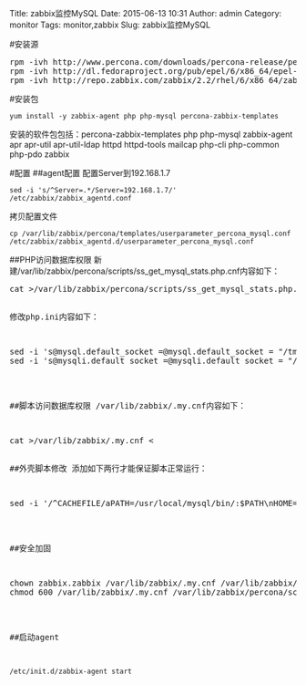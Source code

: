 Title: zabbix监控MySQL
Date: 2015-06-13 10:31
Author: admin
Category: monitor 
Tags: monitor,zabbix
Slug: zabbix监控MySQL

#安装源
<pre>
rpm -ivh http://www.percona.com/downloads/percona-release/percona-release-0.0-1.x86_64.rpm
rpm -ivh http://dl.fedoraproject.org/pub/epel/6/x86_64/epel-release-6-8.noarch.rpm
rpm -ivh http://repo.zabbix.com/zabbix/2.2/rhel/6/x86_64/zabbix-release-2.2-1.el6.noarch.rpm
</pre>

#安装包

    yum install -y zabbix-agent php php-mysql percona-zabbix-templates

安装的软件包包括：percona-zabbix-templates php php-mysql zabbix-agent apr apr-util apr-util-ldap httpd httpd-tools mailcap php-cli php-common php-pdo zabbix

#配置
##agent配置
配置Server到192.168.1.7

    sed -i 's/^Server=.*/Server=192.168.1.7/' /etc/zabbix/zabbix_agentd.conf

拷贝配置文件

    cp /var/lib/zabbix/percona/templates/userparameter_percona_mysql.conf /etc/zabbix/zabbix_agentd.d/userparameter_percona_mysql.conf

##PHP访问数据库权限
新建/var/lib/zabbix/percona/scripts/ss_get_mysql_stats.php.cnf内容如下：
<pre>
cat >/var/lib/zabbix/percona/scripts/ss_get_mysql_stats.php.cnf <<EOF
<?php
\$mysql_user = "root";
\$mysql_pass = "password";
EOF
</pre>

修改php.ini内容如下：
<pre>
sed -i 's@mysql.default_socket =@mysql.default_socket = "/tmp/mysql.sock"@' /etc/php.ini
sed -i 's@mysqli.default_socket =@mysqli.default_socket = "/tmp/mysql.sock"@' /etc/php.ini
</pre>

##脚本访问数据库权限
/var/lib/zabbix/.my.cnf内容如下：
<pre>
cat >/var/lib/zabbix/.my.cnf <<EOF
[client]
user = root
password = password
EOF
</pre>

##外壳脚本修改
添加如下两行才能保证脚本正常运行：
<pre>
sed -i '/^CACHEFILE/aPATH=/usr/local/mysql/bin/:$PATH\nHOME=/var/lib/zabbix/' /var/lib/zabbix/percona/scripts/get_mysql_stats_wrapper.sh
</pre>

##安全加固
<pre>
chown zabbix.zabbix /var/lib/zabbix/.my.cnf /var/lib/zabbix/percona/scripts/ss_get_mysql_stats.php.cnf 
chmod 600 /var/lib/zabbix/.my.cnf /var/lib/zabbix/percona/scripts/ss_get_mysql_stats.php.cnf
</pre>

##启动agent

    /etc/init.d/zabbix-agent start
 
